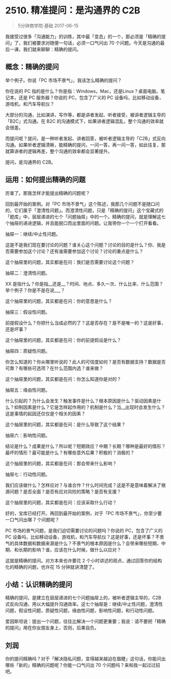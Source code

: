 # 2510. 精准提问：是沟通界的 C2B
> 5分钟商学院·基础
2017-06-15

我接受过很多「沟通能力」的训练，其中最「变态」的一个，那必须是「精确的提问」了，我们被要求对随便一句话，必须一口气问出 70 个问题。今天是沟通的最后一课，我们就来聊聊：精确的提问。

## 概念：精确的提问
举个例子。你说「PC 市场不景气」，我该怎么精确的提问？

你在说的 PC 指的是什么？你是指：Windows，Mac，还是Linux？桌面电脑，笔记本，还是 PC 服务器？你说的 PC，包含了广义的 PC 设备吗，比如移动设备，游戏机，和汽车导航仪？

大部分的沟通，比如演讲，写作等，都是讲者发起、听者接受，被讲者逻辑主导的「B2C」式沟通。在 B2C 的沟通模式下，如果讲者逻辑混乱，整个沟通的效率就会很差。

而提问呢？提问，是一种听者发起、讲者回答，被听者逻辑主导的「C2B」式反向沟通。如果听者逻辑清晰，能精确的提问，一问一答，再一问一答，如此往复，那就算讲者的逻辑再差，整个沟通的效率都会显著提升。

提问，是沟通界的 C2B。

## 运用：如何提出精确的问题
厉害了。那我怎样才能提出精确的问题呢？

回到最开始的案例。对「PC 市场不景气」这个陈述，我那几个问题不是随口问的，它们属于「澄清性问题」。而澄清性问题，只是「精确的提问」这个宝藏式的「题库」中，层层递进的七个「问题抽屉」中的一个。精确的提问，就是理解这七个抽屉的递进逻辑，并且能脱口而出里面的问题。让我带你一个一个打开看看。

抽屉一：继续/中止性问题。

这是不是我们现在要讨论的问题？谁关心这个问题？讨论的目的是什么？你、我是否需要参加这个讨论？还有谁需要参加这个讨论？讨论的重点是什么？

这个抽屉里的问题，其实都是在问：我们是否需要讨论这个问题？

抽屉二：澄清性问题。

XX 是指什么？你是指__还是__？时间、地点、多久一次、什么比率、什么范围？举个例子？你是不是在说___？

这个抽屉里的问题，其实都是在问：你的意思是什么？

抽屉三：假设性问题。

前提假设什么？你把什么当成必然的了？这是否存在？是不是唯一的？这是好事，还是坏事？

这个抽屉里的问题，其实都是在问：你的前提假设是什么？

抽屉四：质疑性问题。

你怎么知道的？你从哪里听说的？此人的可信度如何？是否有数据支持？数据是否可靠？有哪些可选项？在什么范围内选？谁来做？

这个抽屉里的问题，其实都是在问：你怎么知道你是对的？

抽屉五：缘由性问题。

什么引起的？为什么会发生？触发事件是什么？根本原因是什么？驱动因素是什么？抑制因素是什么？它是怎样起作用的？机制是什么？当__出现时会发生什么？这是事情的起因还仅仅是个相关的因素？

这个抽屉里的问题，其实都是在问：是什么导致了这个结果？

抽屉六：影响性问题。

结论是什么？成果是什么？所以呢？短期效应？中期？长期？哪种是最好的情形？最坏的情形？最可能是什么？有哪些意外后果？积极的？消极的？

这个抽屉里的问题，其实都是在问：那会带来什么影响？

抽屉七：行动性问题。

我们应该做什么？怎样应对？与谁合作？什么时间完成？这是不是意味着解决了根源问题？是否全面？是否有应对风险的策略？是否有支援？

这个抽屉里的问题，其实都是在问：应该采取什么行动？

好的，宝库已经打开。再回到最开始的案例，对于「PC 市场不景气」，你至少要一口气问出哪 7 个问题呢？

PC 市场的景气问题，是我们迫切需要讨论的问题吗？你说的 PC，包含了广义的 PC 设备吗，比如移动设备，游戏机，和汽车导航仪？这是好事，还是坏事？不景气的具体数据和数据来源是什么？不景气的根本原因是什么？会带来哪些短期、中期、和长期的影响？谁，应该在什么时候，做什么以应对？

这就是精确的提问。对方本来也许要花 2 个小时讲述的观点，通过回答你的结构化的精确的问题，也许花 15 分钟就讲清楚了。

## 小结：认识精确的提问
精确的提问，是建立在层层递进的七个问题抽屉上的，被听者逻辑主导的，C2B 式反向沟通，用以大幅提升沟通效率。这七个抽屉是：继续/中止性问题，澄清性问题，假设性问题，质疑性问题，缘由性问题，影响性问题，和行动性问题。

爱因斯坦说：提出一个问题，往往比解决一个问题更重要；我说：请不要把「精确的提问」用在你女朋友身上，否则，后果自负。

## 刘润
你的提问精确吗？对于「解决隐私问题，变得越来越迫在眉睫」这句话，你能问出哪些「新的」精确的问题呢？你能一口气问出 70 个问题吗？来和我一起过过招吧。




